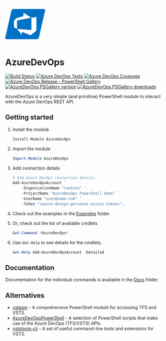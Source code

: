 ![AzureDevOps icon](./Assets/AzureDevOps-icon.png)

# AzureDevOps

[![Build Status](https://dev.azure.com/azuredevops-powershell/azuredevops-powershell/_apis/build/status/azuredevops-powershell-ci)](https://dev.azure.com/azuredevops-powershell/azuredevops-powershell/_build/latest?definitionId=1)
[![Azure DevOps Tests](https://img.shields.io/azure-devops/tests/azuredevops-powershell/azuredevops-powershell/1.svg?logo=azuredevops)](https://dev.azure.com/azuredevops-powershell/azuredevops-powershell/_build/latest?definitionId=1)
[![Azure DevOps Coverage](https://img.shields.io/azure-devops/coverage/azuredevops-powershell/azuredevops-powershell/1.svg?logo=azuredevops)](https://dev.azure.com/azuredevops-powershell/azuredevops-powershell/_build/latest?definitionId=1)
[![Azure DevOps Release - PowerShell Gallery](https://vsrm.dev.azure.com/azuredevops-powershell/_apis/public/Release/badge/4d81da9c-b02f-4f9a-8775-c8444d950246/1/1)](https://dev.azure.com/azuredevops-powershell/azuredevops-powershell/_release/)
[![AzureDevOps PSGallery version](https://img.shields.io/powershellgallery/v/AzureDevOps.svg)](https://www.powershellgallery.com/packages/AzureDevOps)
[![AzureDevOps PSGallery downloads](https://img.shields.io/powershellgallery/dt/AzureDevOps.svg?logo=powershell)](https://www.powershellgallery.com/packages/AzureDevOps)

AzureDevOps is a very simple (and primitive) PowerShell module to interact with the Azure DevOps REST API.

## Getting started

1. Install the module

   ```powershell
   Install-Module AzureDevOps
   ```

2. Import the module

   ```powershell
   Import-Module AzureDevOps
   ```

3. Add connection details

   ```powershell
   # Add Azure DevOps connection details
   Add-AzureDevOpsAccount `
       -OrganisationName "contoso" `
       -ProjectName "AzureDevOps PowerShell Demo" `
       -UserName "user@name.com" `
       -Token "<azure-devops-personal-access-token>";
   ```

4. Check out the examples in the [Examples](https://github.com/mehmetseckin/azuredevops-powershell/tree/master/Examples) folder.

5. Or, check out the list of available cmdlets

   ```powershell
   Get-Command *AzureDevOps*
   ```

6. Use `Get-Help` to see details for the cmdlets.

   ```powershell
   Get-Help Add-AzureDevOpsAccount -Detailed
   ```

## Documentation

Documentation for the individual commands is available in the [Docs](https://github.com/mehmetseckin/azuredevops-powershell/blob/master/Docs/AzureDevOps.md) folder.

## Alternatives

* [vsteam](https://github.com/DarqueWarrior/vsteam) - A comprehensive PowerShell module for accessing TFS and VSTS.
* [AzureDevOpsPowerShell](https://github.com/rfennell/AzureDevOpsPowershell) - A selection of PowerShell scripts that make use of the Azure DevOps (TFS/VSTS) APIs.
* [vststools-cli](https://github.com/AssureCare/vststools-cli) - A set of useful command-line tools and extensions for VSTS.
